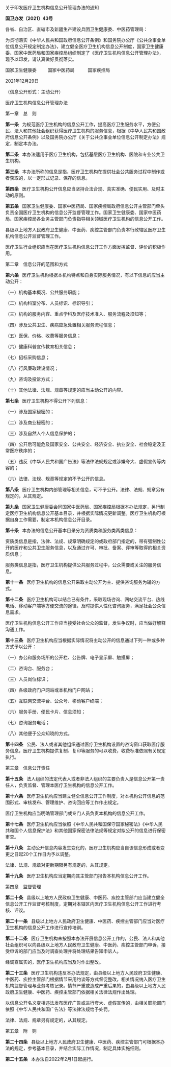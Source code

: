 关于印发医疗卫生机构信息公开管理办法的通知

**国卫办发〔2021〕43号**

各省、自治区、直辖市及新疆生产建设兵团卫生健康委、中医药管理局：

为贯彻落实《中华人民共和国政府信息公开条例》和国务院办公厅《公共企事业单位信息公开规定制定办法》，建立健全医疗卫生机构信息公开制度，国家卫生健康委、国家中医药局和国家疾控局组织制定了《医疗卫生机构信息公开管理办法》，现予以印发，请认真做好贯彻落实。

国家卫生健康委     国家中医药局      国家疾控局

2021年12月29日

（信息公开形式：主动公开）

医疗卫生机构信息公开管理办法

第一章  总  则

**第一条**  为规范医疗卫生机构的信息公开工作，提高医疗卫生服务水平，方便公民、法人和其他社会组织获得医疗卫生机构的服务信息，根据《中华人民共和国政府信息公开条例》以及国务院办公厅《关于公共企事业单位信息公开制定办法》规定，制定本办法。

**第二条**  本办法适用于医疗卫生机构，包括基层医疗卫生机构、医院和专业公共卫生机构。

**第三条**  本办法所称的信息是指，医疗卫生机构在提供社会公共服务过程中制作或者获取的，以一定形式记录、保存的信息。

**第四条**  医疗卫生机构公开信息应当坚持合法合规、真实准确、便民实用、及时主动的原则。

**第五条**  国家卫生健康委、国家中医药局、国家疾控局政府信息公开主管部门牵头负责全国医疗卫生机构的信息公开监督管理工作。国家卫生健康委、国家中医药局、国家疾控局各业务主管部门负责指导相关领域医疗卫生机构的信息公开工作。

县级以上地方人民政府卫生健康、中医药、疾控主管部门负责本行政辖区医疗卫生机构信息公开监督管理工作。

医疗卫生行业组织应当在医疗卫生机构信息公开工作方面发挥监督、评价的积极作用。

第二章  信息公开的范围和方式

**第六条**  医疗卫生机构根据本机构特点和自身实际服务情况，有以下信息的应当主动公开：

（一）机构基本概况、公共服务职能；

（二）机构科室分布、人员标识、标识导引；

（三）机构的服务内容、重点学科及医疗技术准入、服务流程及须知等；

（四）涉及公共卫生、疾病应急处置相关服务流程信息；

（五）医保、价格、收费等服务信息；

（六）健康科普宣传教育相关信息；

（七）招标采购信息；

（八）行风廉政建设情况；

（九）咨询及投诉方式；

（十）其他法律、法规、规章等规定的应当主动公开的内容。

**第七条**  医疗卫生机构不得公开下列信息：

（一）涉及国家秘密的；

（二）涉及商业秘密的；

（三）涉及自然人个人信息保护的；

（四）公开后可能危及国家安全、公共安全、经济安全、执业安全、社会稳定及正常医疗秩序的；

（五）违反《中华人民共和国广告法》等法律法规规定或涉嫌夸大、虚假宣传等内容的；

（六）法律、法规、规章等规定的不予公开的信息。

**第八条**  医疗卫生机构内部管理等相关信息，可不予公开。法律、法规、规章另有规定的，从其规定。

**第九条**  国家卫生健康委会同国家中医药局、国家疾控局根据本办法规定，另行制定医疗卫生机构信息公开基本目录，并根据实际情况更新调整。医疗卫生机构可根据自身工作需要，制定本机构信息公开目录。

**第十条**  本办法的信息公开基本目录分为资质类和服务类两类信息：

资质类信息是指，法律、法规、规章明确规定的或政府部门指定的，带有强制性公开的医疗和公共卫生服务信息，以及通过许可、审批、备案、评审等取得的相关资质信息；

服务类信息是指，医疗卫生机构提供公共服务过程中，公众需要或关注的服务信息。

**第十一条**  医疗卫生机构的信息公开采取主动公开为主、提供咨询服务为辅的方式。

**第十二条**  医疗卫生机构可以结合已有条件，采取现场咨询、网站交流平台、热线电话、移动客户端等方便交流的途径，及时提供人性化咨询服务，满足社会公众信息需求。

医疗卫生机构信息公开工作应当接受社会公众的监督，发生争议时，应当做好解释沟通工作。

**第十三条**  医疗卫生机构应当根据实际情况将主动公开的信息通过下列一种或多种方式予以公开：

（一）办公和服务场所的公开栏、公告牌、电子显示屏、触摸屏；

（二）咨询台、服务台；

（三）人员岗位标识；

（四）各级政府门户网站或本机构门户网站；

（五）互联网交流平台、公众号、移动客户终端；

（六）服务手册、便民卡片、信息须知；

（七）咨询服务电话；

（八）其他便于公众知晓的方式。

**第十四条**  公民、法人或者其他组织通过医疗卫生机构设置的咨询窗口获取医疗服务信息，医疗卫生机构提供复制、复印等服务的可以收费，收费标准依照有关规定执行。

第三章  信息公开责任

**第十五条**  法人组织的法定代表人或者非法人组织的主要负责人是信息公开第一责任人，负责监督、管理本医疗卫生机构的信息公开工作。

**第十六条**  医疗卫生机构应当建立健全信息公开工作制度，对本机构公开信息的范围形式、审核发布、管理维护、咨询回应等工作作出规定。

医疗卫生机构应当明确管理部门或专门人员负责本机构的信息公开工作。

**第十七条**  医疗卫生机构应当依照《中华人民共和国保守国家秘密法》《中华人民共和国个人信息保护法》和其他国家保密法律法规等规定对拟公开的信息进行保密审查。

**第十八条**  主动公开信息内容发生变化的，医疗卫生机构应当自该信息形成或者变更之日起20个工作日内予以调整。

法律、法规、规章对更新期限另有规定的，从其规定。

**第十九条**  医疗卫生机构应当定期向其主管部门报告本机构信息公开工作。

第四章  监督管理

**第二十条**  县级以上地方人民政府卫生健康、中医药、疾控主管部门应当建立健全信息公开工作监督考核制度，定期对本辖区内医疗卫生机构信息公开工作进行考核、评议。

**第二十一条**  县级以上地方人民政府卫生健康、中医药、疾控主管部门应当对医疗卫生机构的信息公开工作进行宣传培训。

**第二十二条**  医疗卫生机构未按照本办法开展信息公开工作的，公民、法人和其他社会组织可以向县级以上地方人民政府卫生健康、中医药、疾控主管部门申诉，接受申诉的部门应当及时调查处理并将处理结果告知申诉人。

经调查属实的，医疗卫生机构应当及时作出整改。

**第二十三条**  医疗卫生机构违反本办法规定，由县级以上地方人民政府卫生健康、中医药、疾控主管部门根据情节采用约谈等方式督促整改，相关情况纳入医疗卫生机构监督管理与业务考核记录。情节严重或造成严重后果的，由县级以上地方人民政府卫生健康、中医药、疾控主管部门依据相关法律法规作出处理。

以信息公开名义变相违法发布医疗广告或进行夸大、虚假宣传的，由相关职能部门依照《中华人民共和国广告法》等法律法规给予处罚。

法律、法规、规章另有规定的，从其规定。

第五章  附  则

**第二十四条**  县级以上地方人民政府卫生健康、中医药、疾控主管部门可根据本办法的规定，参考基本目录，并结合实际工作情况，制定具体实施细则。

**第二十五条**  本办法自2022年2月1日起施行。
